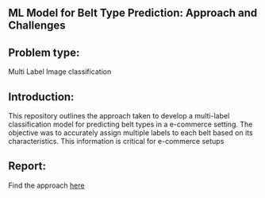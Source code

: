 ## ML Model for Belt Type Prediction: Approach and Challenges


## Problem type:

Multi Label Image classification

## Introduction:

This repository outlines the approach taken to develop a multi-label classification model for predicting belt types in a e-commerce setting. The objective was to accurately assign multiple labels to each belt based on its characteristics. This information is critical for e-commerce setups

## Report:

Find the approach [here](https://drive.google.com/file/d/12UTkpXP2GWGYB7FMoMTRpcbxdhbKqqyS/view?usp=drive_link)
